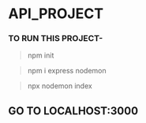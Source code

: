 # API_PROJECT

### TO RUN THIS PROJECT-

> npm init

> npm i express nodemon

> npx nodemon index

## GO TO LOCALHOST:3000

